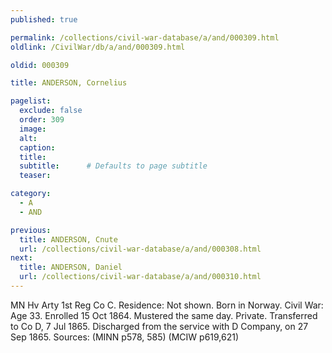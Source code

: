 ```yaml
---
published: true

permalink: /collections/civil-war-database/a/and/000309.html
oldlink: /CivilWar/db/a/and/000309.html

oldid: 000309

title: ANDERSON, Cornelius

pagelist:
  exclude: false
  order: 309
  image: 
  alt:
  caption:
  title:
  subtitle:      # Defaults to page subtitle
  teaser:

category: 
  - A 
  - AND

previous:
  title: ANDERSON, Cnute
  url: /collections/civil-war-database/a/and/000308.html  
next:
  title: ANDERSON, Daniel
  url: /collections/civil-war-database/a/and/000310.html   
---
```

MN Hv Arty 1st Reg Co C. Residence: Not shown. Born in Norway. Civil War: Age 33. Enrolled 15 Oct 1864. Mustered the same day. Private. Transferred to Co D, 7 Jul 1865. Discharged from the service with D Company, on 27 Sep 1865. Sources: (MINN p578, 585) (MCIW p619,621)
